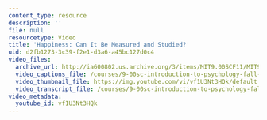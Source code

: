 ```yaml
---
content_type: resource
description: ''
file: null
resourcetype: Video
title: 'Happiness: Can It Be Measured and Studied?'
uid: d2fb1273-3c39-f2e1-d3a6-a45bc127d0c4
video_files:
  archive_url: http://ia600802.us.archive.org/3/items/MIT9.00SCF11/MIT9_00SCF11_lec24_300k.mp4
  video_captions_file: /courses/9-00sc-introduction-to-psychology-fall-2011/42adfe22d6385eb4b183c3bc7a9aef42_vf1U3Nt3HQk.vtt
  video_thumbnail_file: https://img.youtube.com/vi/vf1U3Nt3HQk/default.jpg
  video_transcript_file: /courses/9-00sc-introduction-to-psychology-fall-2011/a3f626b8c056ab3cb141af4a0010c2b0_vf1U3Nt3HQk.pdf
video_metadata:
  youtube_id: vf1U3Nt3HQk
---
```

